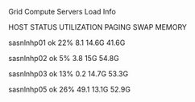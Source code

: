 Grid Compute Servers Load Info 

HOST STATUS UTILIZATION PAGING SWAP MEMORY

sasnlnhp01 ok 22% 8.1 14.6G 41.6G

sasnlnhp02 ok 5% 3.8 15G 54.8G

sasnlnhp03 ok 13% 0.2 14.7G 53.3G 

sasnlnhp05 ok 26% 49.1 13.1G 52.9G 


